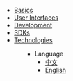 <ul>
<li><a href="#/en-us/">Basics</a></li>
<li><a href="#/en-us/user-interfaces/"> User Interfaces</a></li>
<li><a href="#/en-us/development/[English]-Wasm-Contract-Development-Guide">Development</a></li>
<li><a href="#/en-us/interact-with-platon/[English]-JS-SDK">SDKs</a></li>
<li><a href="#/en-us/technologies/[English]-Webassebly-on-PlatON">Technologies</a></li>
<ul>

* Language
  * [中文](zh-cn/)
  * [English](en-us/)
